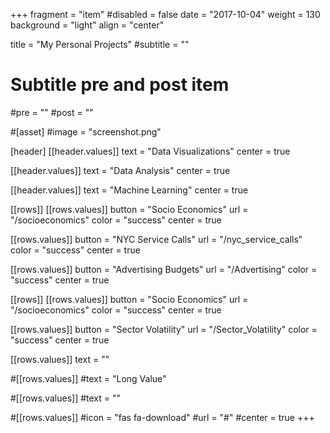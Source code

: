 +++
fragment = "item"
#disabled = false
date = "2017-10-04"
weight = 130
background = "light"
align = "center"

title = "My Personal Projects"
#subtitle = ""

# Subtitle pre and post item
#pre = ""
#post = ""

#[asset]
  #image = "screenshot.png"

[header]
  [[header.values]]
    text = "Data Visualizations"
    center = true

  [[header.values]]
    text = "Data Analysis"
    center = true

  [[header.values]]
    text = "Machine Learning"
    center = true

[[rows]]
  [[rows.values]]
    button = "Socio Economics"
    url = "/socioeconomics"
    color = "success"
    center = true

  [[rows.values]]
    button = "NYC Service Calls"
    url = "/nyc_service_calls"
    color = "success"
    center = true

  [[rows.values]]
    button = "Advertising Budgets"
    url = "/Advertising"
    color = "success"
    center = true

  

[[rows]]
  [[rows.values]]
    button = "Socio Economics"
    url = "/socioeconomics"
    color = "success"
    center = true

  [[rows.values]]
    button = "Sector Volatility"
    url = "/Sector_Volatility"
    color = "success"
    center = true

  [[rows.values]]
    text = ""

  #[[rows.values]]
    #text = "Long Value"

  #[[rows.values]]
    #text = ""

  #[[rows.values]]
    #icon = "fas fa-download"
    #url = "#"
    #center = true
+++